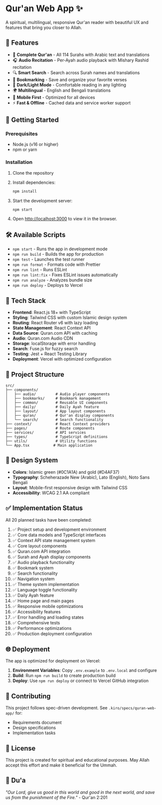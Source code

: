 # Qur'an Web App ✨

A spiritual, multilingual, responsive Qur'an reader with beautiful UX and features that bring you closer to Allah.

## 🌟 Features

- 📖 **Complete Qur'an** - All 114 Surahs with Arabic text and translations
- 🎧 **Audio Recitation** - Per-Ayah audio playback with Mishary Rashid recitation
- 🔍 **Smart Search** - Search across Surah names and translations
- 🔖 **Bookmarking** - Save and organize your favorite verses
- 🌙 **Dark/Light Mode** - Comfortable reading in any lighting
- 🌍 **Multilingual** - English and Bengali translations
- 📱 **Mobile First** - Optimized for all devices
- ⚡ **Fast & Offline** - Cached data and service worker support

## 🚀 Getting Started

### Prerequisites
- Node.js (v16 or higher)
- npm or yarn

### Installation

1. Clone the repository
2. Install dependencies:
   ```bash
   npm install
   ```

3. Start the development server:
   ```bash
   npm start
   ```

4. Open [http://localhost:3000](http://localhost:3000) to view it in the browser.

## 🛠️ Available Scripts

- `npm start` - Runs the app in development mode
- `npm run build` - Builds the app for production
- `npm test` - Launches the test runner
- `npm run format` - Formats code with Prettier
- `npm run lint` - Runs ESLint
- `npm run lint:fix` - Fixes ESLint issues automatically
- `npm run analyze` - Analyzes bundle size
- `npm run deploy` - Deploys to Vercel

## 🧰 Tech Stack

- **Frontend**: React.js 18+ with TypeScript
- **Styling**: Tailwind CSS with custom Islamic design system
- **Routing**: React Router v6 with lazy loading
- **State Management**: React Context API
- **Data Source**: Quran.com API with caching
- **Audio**: Quran.com Audio CDN
- **Storage**: localStorage with error handling
- **Search**: Fuse.js for fuzzy search
- **Testing**: Jest + React Testing Library
- **Deployment**: Vercel with optimized configuration

## 📁 Project Structure

```
src/
├── components/
│   ├── audio/         # Audio player components
│   ├── bookmarks/     # Bookmark management
│   ├── common/        # Reusable UI components
│   ├── daily/         # Daily Ayah feature
│   ├── layout/        # App layout components
│   ├── quran/         # Qur'an display components
│   └── search/        # Search functionality
├── context/           # React Context providers
├── pages/             # Route components
├── services/          # API services
├── types/             # TypeScript definitions
├── utils/             # Utility functions
└── App.tsx           # Main application
```

## 🎨 Design System

- **Colors**: Islamic green (#0C1A1A) and gold (#D4AF37)
- **Typography**: Scheherazade New (Arabic), Lato (English), Noto Sans Bengali
- **Layout**: Mobile-first responsive design with Tailwind CSS
- **Accessibility**: WCAG 2.1 AA compliant

## ✅ Implementation Status

All 20 planned tasks have been completed:

1. ✅ Project setup and development environment
2. ✅ Core data models and TypeScript interfaces
3. ✅ Context API state management system
4. ✅ Core layout components
5. ✅ Quran.com API integration
6. ✅ Surah and Ayah display components
7. ✅ Audio playback functionality
8. ✅ Bookmark system
9. ✅ Search functionality
10. ✅ Navigation system
11. ✅ Theme system implementation
12. ✅ Language toggle functionality
13. ✅ Daily Ayah feature
14. ✅ Home page and main pages
15. ✅ Responsive mobile optimizations
16. ✅ Accessibility features
17. ✅ Error handling and loading states
18. ✅ Comprehensive tests
19. ✅ Performance optimizations
20. ✅ Production deployment configuration

## 🌐 Deployment

The app is optimized for deployment on Vercel:

1. **Environment Variables**: Copy `.env.example` to `.env.local` and configure
2. **Build**: Run `npm run build` to create production build
3. **Deploy**: Use `npm run deploy` or connect to Vercel GitHub integration

## 🤝 Contributing

This project follows spec-driven development. See `.kiro/specs/quran-web-app/` for:
- Requirements document
- Design specifications  
- Implementation tasks

## 📄 License

This project is created for spiritual and educational purposes. May Allah accept this effort and make it beneficial for the Ummah.

## 🤲 Du'a

*"Our Lord, give us good in this world and good in the next world, and save us from the punishment of the Fire."* - Qur'an 2:201